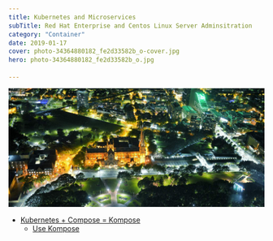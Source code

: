 ```yaml
---
title: Kubernetes and Microservices
subTitle: Red Hat Enterprise and Centos Linux Server Adminsitration
category: "Container"
date: 2019-01-17
cover: photo-34364880182_fe2d33582b_o-cover.jpg
hero: photo-34364880182_fe2d33582b_o.jpg

---
```


![Sydney, Australia](./photo-34364880182_fe2d33582b_o.jpg)


<!-- TOC -->

- [Kubernetes + Compose = Kompose](#kubernetes--compose--kompose)
  - [Use Kompose](#use-kompose)

<!-- /TOC -->









<!-- 


## Kubernetes + Compose = Kompose

[Kompose](http://kompose.io) is a conversion tool for Docker Compose to container orchestrators such as Kubernetes (or OpenShift).

* Simplify your development process with Docker Compose and then deploy your containers to a production cluster
* [Convert](https://kubernetes.io/docs/tasks/configure-pod-container/translate-compose-kubernetes/) your _docker-compose.yaml_ with one simple command `kompose convert`
* Immediately bring up your cluster with `kompose up`
* Bring it back down with `kompose down`


Kompose is in EPEL CentOS repository. If you don’t have EPEL repository already installed and enabled you can do it by running `yum install epel-release`:


```bash
yum -y install kompose
```


### Use Kompose

In just a few steps, we’ll take you from Docker Compose to Kubernetes. All you need is an existing `docker-compose.yml` file:


1. Go to the directory containing your _docker-compose.yml_ file. Run the `kompose up` command to deploy to Kubernetes directly.
2. Or convert the _docker-compose.yml_ file to files that you can use with `kubectl`, run `kompose convert`:


---

![Creating a Kubernetes Cluster](./kubernetes_cluster_x1.png)

---

-->